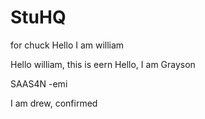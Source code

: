 # StuHQ
for chuck
Hello I am william

Hello william, this is eern
Hello, I am Grayson

SAAS4N -emi

I am drew, confirmed

